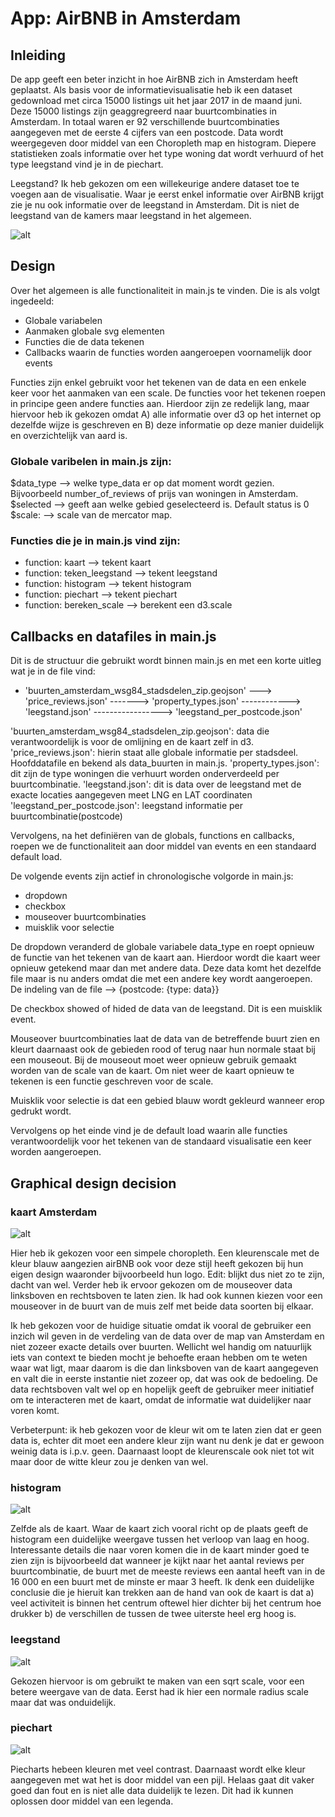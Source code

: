 # App: AirBNB in Amsterdam

## Inleiding

De app geeft een beter inzicht in hoe AirBNB zich in Amsterdam heeft geplaatst. Als basis voor de informatievisualisatie heb ik een dataset gedownload met circa 15000 listings uit het jaar 2017 in de maand juni. Deze 15000 listings zijn geaggregreerd naar buurtcombinaties in Amsterdam. In totaal waren er 92 verschillende buurtcombinaties aangegeven met de eerste 4 cijfers van een postcode. Data wordt weergegeven door middel van een Choropleth map en histogram. Diepere statistieken zoals informatie over het type woning dat wordt verhuurd of het type leegstand vind je in de piechart. 

Leegstand? Ik heb gekozen om een willekeurige andere dataset toe te voegen aan de visualisatie. Waar je eerst enkel informatie over AirBNB krijgt zie je nu ook informatie over de leegstand in Amsterdam. Dit is niet de leegstand van de kamers maar leegstand in het algemeen. 

![alt](images/inleiding.jpg)

## Design

Over het algemeen is alle functionaliteit in main.js te vinden. Die is als volgt ingedeeld:

- Globale variabelen
- Aanmaken globale svg elementen
- Functies die de data tekenen
- Callbacks waarin de functies worden aangeroepen voornamelijk door events

Functies zijn enkel gebruikt voor het tekenen van de data en een enkele keer voor het aanmaken van een scale. De functies voor het tekenen roepen in principe geen andere functies aan. Hierdoor zijn ze redelijk lang, maar hiervoor heb ik gekozen omdat A) alle informatie over d3 op het internet op dezelfde wijze is geschreven en B) deze informatie op deze manier duidelijk en overzichtelijk van aard is.

### Globale varibelen in main.js zijn:

$data_type --> welke type_data er op dat moment wordt gezien. Bijvoorbeeld number_of_reviews of prijs van woningen in Amsterdam.
$selected --> geeft aan welke gebied geselecteerd is. Default status is 0
$scale: --> scale van de mercator map.

### Functies die je in main.js vind zijn:

- function: kaart --> tekent kaart
- function: teken_leegstand --> tekent leegstand
- function: histogram --> tekent histogram
- function: piechart --> tekent piechart
- function: bereken_scale --> berekent een d3.scale

## Callbacks en datafiles in main.js

Dit is de structuur die gebruikt wordt binnen main.js en met een korte uitleg wat je in de file vind:

- 'buurten_amsterdam_wsg84_stadsdelen_zip.geojson'
---> 'price_reviews.json'
-------> 'property_types.json'
------------> 'leegstand.json'
-----------------> 'leegstand_per_postcode.json' 

'buurten_amsterdam_wsg84_stadsdelen_zip.geojson': data die verantwoordelijk is voor de omlijning en de kaart zelf in d3. 
'price_reviews.json': hierin staat alle globale informatie per stadsdeel. Hoofddatafile en bekend als data_buurten in main.js.
'property_types.json': dit zijn de type woningen die verhuurt worden onderverdeeld per buurtcombinatie. 
'leegstand.json': dit is data over de leegstand met de exacte locaties aangegeven meet LNG en LAT coordinaten
'leegstand_per_postcode.json': leegstand informatie per buurtcombinatie(postcode)

Vervolgens, na het definiëren van de globals, functions en callbacks, roepen we de functionaliteit aan door middel van events en een standaard default load. 

De volgende events zijn actief in chronologische volgorde in main.js: 

- dropdown
- checkbox
- mouseover buurtcombinaties
- muisklik voor selectie

De dropdown veranderd de globale variabele data_type en roept opnieuw de functie van het tekenen van de kaart aan. Hierdoor wordt die kaart weer opnieuw getekend maar dan met andere data. Deze data komt het dezelfde file maar is nu anders omdat die met een andere key wordt aangeroepen. De indeling van de file --> {postcode: {type: data}}

De checkbox showed of hided de data van de leegstand. Dit is een muisklik event. 

Mouseover buurtcombinaties laat de data van de betreffende buurt zien en kleurt daarnaast ook de gebieden rood of terug naar hun normale staat bij een mouseout. Bij de mouseout moet weer opnieuw gebruik gemaakt worden van de scale van de kaart. Om niet weer de kaart opnieuw te tekenen is een functie geschreven voor de scale. 

Muisklik voor selectie is dat een gebied blauw wordt gekleurd wanneer erop gedrukt wordt. 

Vervolgens op het einde vind je de default load waarin alle functies verantwoordelijk voor het tekenen van de standaard visualisatie een keer worden aangeroepen. 

## Graphical design decision

### kaart Amsterdam

![alt](close-upmap)

Hier heb ik gekozen voor een simpele choropleth. Een kleurenscale met de kleur blauw aangezien airBNB ook voor deze stijl heeft gekozen bij hun eigen design waaronder bijvoorbeeld hun logo. Edit: blijkt dus niet zo te zijn, dacht van wel. Verder heb ik ervoor gekozen om de mouseover data linksboven en rechtsboven te laten zien. Ik had ook kunnen kiezen voor een mouseover in de buurt van de muis zelf met beide data soorten bij elkaar.

Ik heb gekozen voor de huidige situatie omdat ik vooral de gebruiker een inzich wil geven in de verdeling van de data over de map van Amsterdam en niet zozeer exacte details over buurten. Wellicht wel handig om natuurlijk iets van context te bieden mocht je behoefte eraan hebben om te weten waar wat ligt, maar daarom is die dan linksboven van de kaart aangegeven en valt die in eerste instantie niet zozeer op, dat was ook de bedoeling. De data rechtsboven valt wel op en hopelijk geeft de gebruiker meer initiatief om te interacteren met de kaart, omdat de informatie wat duidelijker naar voren komt. 

Verbeterpunt: ik heb gekozen voor de kleur wit om te laten zien dat er geen data is, echter dit moet een andere kleur zijn want nu denk je dat er gewoon weinig data is i.p.v. geen. Daarnaast loopt de kleurenscale ook niet tot wit maar door de witte kleur zou je denken van wel. 

### histogram

![alt](histogram)

Zelfde als de kaart. Waar de kaart zich vooral richt op de plaats geeft de histogram een duidelijke weergave tussen het verloop van laag en hoog. Interessante details die naar voren komen die in de kaart minder goed te zien zijn is bijvoorbeeld dat wanneer je kijkt naar het aantal reviews per buurtcombinatie, de buurt met de meeste reviews een aantal heeft van in de 16 000 en een buurt met de minste er maar 3 heeft. Ik denk een duidelijke conclusie die je hieruit kan trekken aan de hand van ook de kaart is dat a) veel activiteit is binnen het centrum oftewel hier dichter bij het centrum hoe drukker b) de verschillen de tussen de twee uiterste heel erg hoog is. 

### leegstand

![alt](leegstand)

Gekozen hiervoor is om gebruikt te maken van een sqrt scale, voor een betere weergave van de data. Eerst had ik hier een normale radius scale maar dat was onduidelijk.


### piechart

![alt](piechart)

Piecharts hebeen kleuren met veel contrast. Daarnaast wordt elke kleur aangegeven met wat het is door middel van een pijl. Helaas gaat dit vaker goed dan fout en is niet alle data duidelijk te lezen. Dit had ik kunnen oplossen door middel van een legenda. 






